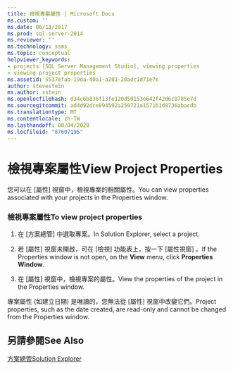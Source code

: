 ```yaml
---
title: 檢視專案屬性 | Microsoft Docs
ms.custom: ''
ms.date: 06/13/2017
ms.prod: sql-server-2014
ms.reviewer: ''
ms.technology: ssms
ms.topic: conceptual
helpviewer_keywords:
- projects [SQL Server Management Studio], viewing properties
- viewing project properties
ms.assetid: 5537efab-19da-40a1-a201-20adc1d71e7e
author: stevestein
ms.author: sstein
ms.openlocfilehash: d34c6b836f13fe120d50153e642f42d6c8785e7d
ms.sourcegitcommit: ad4d92dce894592a259721a1571b1d8736abacdb
ms.translationtype: MT
ms.contentlocale: zh-TW
ms.lasthandoff: 08/04/2020
ms.locfileid: "87607195"
---
```

# <a name="view-project-properties"></a><span data-ttu-id="c765f-102">檢視專案屬性</span><span class="sxs-lookup"><span data-stu-id="c765f-102">View Project Properties</span></span>
  <span data-ttu-id="c765f-103">您可以在 [屬性] 視窗中，檢視專案的相關屬性。</span><span class="sxs-lookup"><span data-stu-id="c765f-103">You can view properties associated with your projects in the Properties window.</span></span>  
  
### <a name="to-view-project-properties"></a><span data-ttu-id="c765f-104">檢視專案屬性</span><span class="sxs-lookup"><span data-stu-id="c765f-104">To view project properties</span></span>  
  
1.  <span data-ttu-id="c765f-105">在 [方案總管] 中選取專案。</span><span class="sxs-lookup"><span data-stu-id="c765f-105">In Solution Explorer, select a project.</span></span>  
  
2.  <span data-ttu-id="c765f-106">若 [屬性] 視窗未開啟，可在 [檢視]  功能表上，按一下 [屬性視窗]  。</span><span class="sxs-lookup"><span data-stu-id="c765f-106">If the Properties window is not open, on the **View** menu, click **Properties Window**.</span></span>  
  
3.  <span data-ttu-id="c765f-107">在 [屬性] 視窗中，檢視專案的屬性。</span><span class="sxs-lookup"><span data-stu-id="c765f-107">View the properties of the project in the Properties window.</span></span>  
  
 <span data-ttu-id="c765f-108">專案屬性 (如建立日期) 是唯讀的，您無法從 [屬性] 視窗中改變它們。</span><span class="sxs-lookup"><span data-stu-id="c765f-108">Project properties, such as the date created, are read-only and cannot be changed from the Properties window.</span></span>  
  
## <a name="see-also"></a><span data-ttu-id="c765f-109">另請參閱</span><span class="sxs-lookup"><span data-stu-id="c765f-109">See Also</span></span>  
 [<span data-ttu-id="c765f-110">方案總管</span><span class="sxs-lookup"><span data-stu-id="c765f-110">Solution Explorer</span></span>](solution-explorer.md)  
  
  
